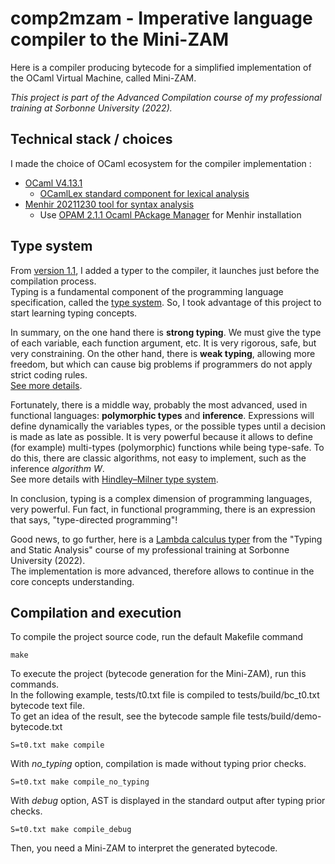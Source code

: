 # comp2mzam - Imperative language compiler to the Mini-ZAM

Here is a compiler producing bytecode for a simplified implementation of the OCaml Virtual Machine, called Mini-ZAM.

*This project is part of the Advanced Compilation course of my professional training at Sorbonne University (2022).*

## Technical stack / choices

I made the choice of OCaml ecosystem for the compiler implementation :

* [OCaml V4.13.1](https://ocaml.org)
  * [OCamlLex standard component for lexical analysis](https://ocaml.org/manual/lexyacc.html)
* [Menhir 20211230 tool for syntax analysis](https://gitlab.inria.fr/fpottier/menhir)
  * Use [OPAM 2.1.1 Ocaml PAckage Manager](https://opam.ocaml.org/packages/menhir) for Menhir installation

## Type system

From [version 1.1](https://github.com/epatrizio/comp2mzam/releases),
I added a typer to the compiler, it launches just before the compilation process.\
Typing is a fundamental component of the programming language specification,
called the [type system](https://en.wikipedia.org/wiki/Type_system).
So, I took advantage of this project to start learning typing concepts.

In summary, on the one hand there is **strong typing**.
We must give the type of each variable, each function argument, etc. It is very rigorous, safe, but very constraining.
On the other hand, there is **weak typing**, allowing more freedom, but which can cause big problems
if programmers do not apply strict coding rules.\
[See more details](https://en.wikipedia.org/wiki/Strong_and_weak_typing).

Fortunately, there is a middle way, probably the most advanced, used in functional languages:
**polymorphic types** and **inference**. Expressions will define dynamically the variables types,
or the possible types until a decision is made as late as possible.
It is very powerful because it allows to define (for example) multi-types (polymorphic)
functions while being type-safe.
To do this, there are classic algorithms, not easy to implement, such as the inference *algorithm W*.\
See more details with [Hindley–Milner type system](https://en.wikipedia.org/wiki/Hindley%E2%80%93Milner_type_system).

In conclusion, typing is a complex dimension of programming languages, very powerful.
Fun fact, in functional programming, there is an expression that says, "type-directed programming"!

Good news, to go further, here is a [Lambda calculus typer](https://github.com/epatrizio/lcalculustyp)
from the "Typing and Static Analysis" course of my professional training at Sorbonne University (2022).\
The implementation is more advanced, therefore allows to continue in the core concepts understanding.

## Compilation and execution

To compile the project source code, run the default Makefile command

```console
make
```

To execute the project (bytecode generation for the Mini-ZAM), run this commands.\
In the following example, tests/t0.txt file is compiled to tests/build/bc_t0.txt bytecode text file.\
To get an idea of the result, see the bytecode sample file tests/build/demo-bytecode.txt

```console
S=t0.txt make compile
```

With *no_typing* option, compilation is made without typing prior checks.

```console
S=t0.txt make compile_no_typing
```

With *debug* option, AST is displayed in the standard output after typing prior checks.

```console
S=t0.txt make compile_debug
```

Then, you need a Mini-ZAM to interpret the generated bytecode.
